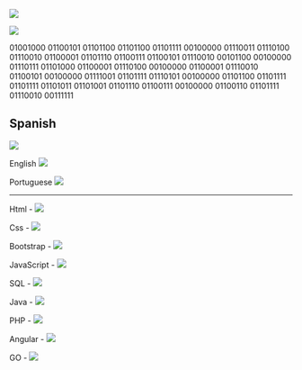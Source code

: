 ![](https://img.shields.io/badge/Welcome%20to%20my%20profile-Prodi%20The%20Cat%230001-red)

![](https://komarev.com/ghpvc/?username=LittleNoqz&color=red&style=flat-square)

01001000 01100101 01101100 01101100 01101111 00100000 01110011 01110100 01110010 01100001 01101110 01100111 01100101 01110010 00101100 00100000 01110111 01101000 01100001 01110100 00100000 01100001 01110010 01100101 00100000 01111001 01101111 01110101 00100000 01101100 01101111 01101111 01101011 01101001 01101110 01100111 00100000 01100110 01101111 01110010 00111111




Spanish 
-----------------------------
![](https://progress-bar.dev/100/)

English ![](https://progress-bar.dev/100/)

Portuguese ![](https://progress-bar.dev/50/)

-----------------------------

Html - ![](https://progress-bar.dev/100/)

Css - ![](https://progress-bar.dev/100/)

Bootstrap - ![](https://progress-bar.dev/100/)

JavaScript - ![](https://progress-bar.dev/100/)

SQL - ![](https://progress-bar.dev/100/)

Java - ![](https://progress-bar.dev/100/)

PHP - ![](https://progress-bar.dev/70/)

Angular - ![](https://progress-bar.dev/70/)

GO - ![](https://progress-bar.dev/60/)




